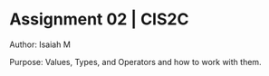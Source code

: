 # Assignment 02 | CIS2C

Author: Isaiah M

Purpose: Values, Types, and Operators and how to work with them.
